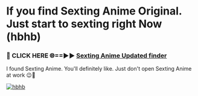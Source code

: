 # If you find Sexting Anime Original. Just start to sexting right Now (hbhb)

<h3>🔴 CLICK HERE 🌐==►► <a href="https://tinyurl.com/2s32jyrn" rel="nofollow">Sexting Anime Updated finder</a></h3>

I found Sexting Anime. You'll definitely like. Just don't open Sexting Anime at work 😉💬

[![hbhb](https://i.imgur.com/sZc9xG4.jpeg)](https://tinyurl.com/2s32jyrn)
